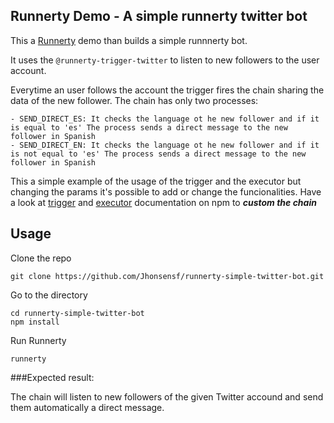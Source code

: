 ## Runnerty Demo - A simple runnerty twitter bot

This a [Runnerty](https://github.com/runnerty/runnerty) demo than builds a simple runnnerty bot.

It uses the `@runnerty-trigger-twitter` to listen to new followers to the user account. 

Everytime an user follows the account the trigger fires the chain sharing the data of the new follower. The chain has only two processes:

    - SEND_DIRECT_ES: It checks the language ot he new follower and if it is equal to 'es' The process sends a direct message to the new follower in Spanish
    - SEND_DIRECT_EN: It checks the language ot he new follower and if it is not equal to 'es' The process sends a direct message to the new follower in Spanish

This a simple example of the usage of the trigger and the executor but changing the params it's possible to add or change the funcionalities. Have a look at [trigger](https://www.npmjs.com/package/@runnerty/trigger-twitter) and [executor](https://www.npmjs.com/package/@runnerty/executor-twitter) documentation on npm to ***custom the chain***

## Usage
Clone the repo
```
git clone https://github.com/Jhonsensf/runnerty-simple-twitter-bot.git
```

Go to the directory  
```
cd runnerty-simple-twitter-bot
npm install
```

Run Runnerty
```
runnerty
```

###Expected result:

The chain will listen to new followers of the given Twitter accound and send them automatically a direct message.
